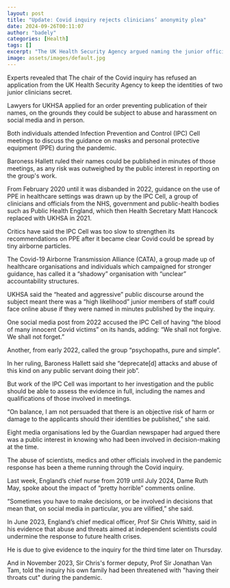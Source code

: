 ```yaml
---
layout: post
title: "Update: Covid inquiry rejects clinicians’ anonymity plea"
date: 2024-09-26T00:11:07
author: "badely"
categories: [Health]
tags: []
excerpt: "The UK Health Security Agency argued naming the junior officials could put them at risk of abuse."
image: assets/images/default.jpg
---
```


Experts revealed that The chair of the Covid inquiry has refused an application from the UK Health Security Agency to keep the identities of two junior clinicians secret.

Lawyers for UKHSA applied for an order preventing publication of their names, on the grounds they could be subject to abuse and harassment on social media and in person.

Both individuals attended Infection Prevention and Control (IPC) Cell meetings to discuss the guidance on masks and personal protective equipment (PPE) during the pandemic.

Baroness Hallett ruled their names could be published in minutes of those meetings, as any risk was outweighed by the public interest in reporting on the group's work.

From February 2020 until it was disbanded in 2022, guidance on the use of PPE in healthcare settings was drawn up by the IPC Cell, a group of clinicians and officials from the NHS, government and public-health bodies such as Public Health England, which then Health Secretary Matt Hancock replaced with UKHSA in 2021.

Critics have said the IPC Cell was too slow to strengthen its recommendations on PPE after it became clear Covid could be spread by tiny airborne particles.

The Covid-19 Airborne Transmission Alliance (CATA), a group made up of healthcare organisations and individuals which campaigned for stronger guidance, has called it a “shadowy” organisation with “unclear” accountability structures.

UKHSA said the “heated and aggressive” public discourse around the subject meant there was a “high likelihood” junior members of staff could face online abuse if they were named in minutes published by the inquiry.

One social media post from 2022 accused the IPC Cell of having “the blood of many innocent Covid victims” on its hands, adding: “We shall not forgive. We shall not forget.”

Another, from early 2022, called the group “psychopaths, pure and simple”.

In her ruling, Baroness Hallett said she “deprecate[d] attacks and abuse of this kind on any public servant doing their job”.

But work of the IPC Cell was important to her investigation and the public should be able to assess the evidence in full, including the names and qualifications of those involved in meetings.

“On balance, I am not persuaded that there is an objective risk of harm or damage to the applicants should their identities be published,” she said.

Eight media organisations led by the Guardian newspaper had argued there was a public interest in knowing who had been involved in decision-making at the time.

The abuse of scientists, medics and other officials involved in the pandemic response has been a theme running through the Covid inquiry. 

Last week, England’s chief nurse from 2019 until July 2024, Dame Ruth May, spoke about the impact of “pretty horrible” comments online.

“Sometimes you have to make decisions, or be involved in decisions that mean that, on social media in particular, you are vilified,” she said. 

In June 2023, England’s chief medical officer, Prof Sir Chris Whitty, said in his evidence that abuse and threats aimed at independent scientists could undermine the response to future health crises.

He is due to give evidence to the inquiry for the third time later on Thursday.

And in November 2023, Sir Chris's former deputy, Prof Sir Jonathan Van Tam, told the inquiry his own family had been threatened with "having their throats cut" during the pandemic.


